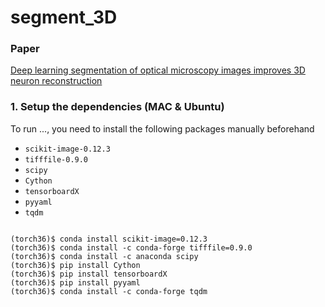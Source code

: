 # segment_3D

### Paper
[Deep learning segmentation of optical microscopy images improves 3D neuron reconstruction](https://drive.google.com/open?id=1jWykhjOMP_WqxO5i4IBBEHorPztfCqfv)

### 1. Setup the dependencies (MAC & Ubuntu)
To run ..., you need to install the following packages manually beforehand


* `scikit-image-0.12.3`
* `tifffile-0.9.0`
* `scipy`
* `Cython`
* `tensorboardX`
* `pyyaml`
* `tqdm`
```

(torch36)$ conda install scikit-image=0.12.3
(torch36)$ conda install -c conda-forge tifffile=0.9.0
(torch36)$ conda install -c anaconda scipy
(torch36)$ pip install Cython
(torch36)$ pip install tensorboardX
(torch36)$ pip install pyyaml
(torch36)$ conda install -c conda-forge tqdm
